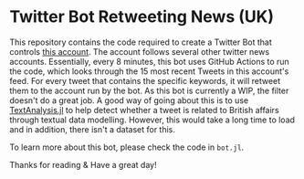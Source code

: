 # Twitter Bot Retweeting News (UK)

This repository contains the code required to create a Twitter Bot that controls [this account](https://twitter.com/headlines_uk).
The account follows several other twitter news accounts. Essentially, every 8 minutes, this bot uses GitHub Actions to run the code, which looks through the 15 most recent Tweets in this account's feed. For every tweet that contains the specific keywords, it will retweet them to the account run by the bot. As this bot is currently a WIP, the filter doesn't do a great job. A good way of going about this is to use [TextAnalysis.jl](https://github.com/JuliaText/TextAnalysis.jl) to help detect whether a tweet is related to British affairs through textual data modelling. However, this would take a long time to load and in addition, there isn't a dataset for this.

To learn more about this bot, please check the code in `bot.jl`.

Thanks for reading & Have a great day!
